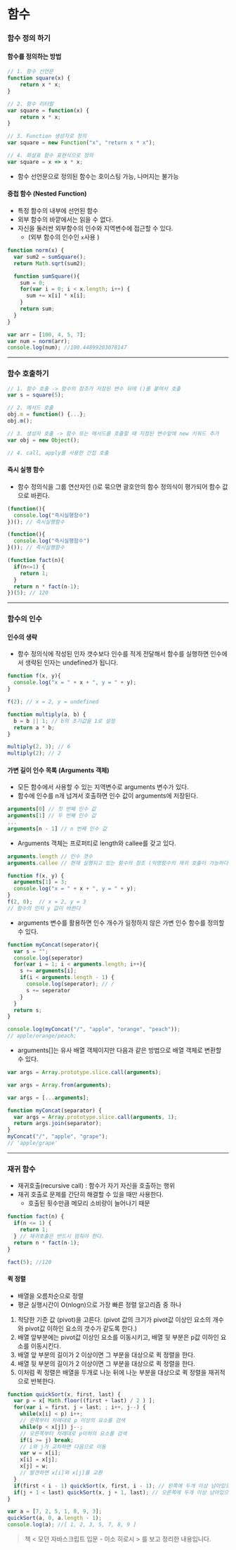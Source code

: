 # 함수

### 함수 정의 하기

#### 함수를 정의하는 방법

```js
// 1. 함수 선언문
function square(x) {
    return x * x;
}

// 2. 함수 리터럴
var square = function(x) {
    return x * x;
}

// 3. Function 생성자로 정의
var square = new Function("x", "return x * x");

// 4. 화살표 함수 표현식으로 정의
var square = x => x * x;
```

- 함수 선언문으로 정의된 함수는 호이스팅 가능, 나머지는 불가능



#### 중첩 함수 (Nested Function)

- 특정 함수의 내부에 선언된 함수
- 외부 함수의 바깥에서는 읽을 수 없다.
- 자신을 둘러싼 외부함수의 인수와 지역변수에 접근할 수 있다.
  - (외부 함수의 인수인 `x`사용 )

```js
function norm(x) {
  var sum2 = sumSquare();
  return Math.sqrt(sum2);

  function sumSquare(){
    sum = 0;
    for(var i = 0; i < x.length; i++) {
      sum += x[i] * x[i];
    }
    return sum;
  }
}

var arr = [100, 4, 5, 7];
var num = norm(arr);
console.log(num); //100.44899203078147
```





---



### 함수 호출하기

```js
// 1. 함수 호출 -> 함수의 참조가 저장된 변수 뒤에 ()를 붙여서 호출
var s = square(5);

// 2. 메서드 호출
obj.m = function() {...};
obj.m();

// 3. 생성자 호출 -> 함수 또는 메서드를 호출할 때 지정된 변수앞에 new 키워드 추가
var obj = new Object();

// 4. call, apply를 사용한 간접 호출

```



#### 즉시 실행 함수

- 함수 정의식을 그룹 연산자인 ()로 묶으면 괄호안의 함수 정의식이 평가되어 함수 값으로 바뀐다.

```js
(function(){
  console.log("즉시실행함수")
})(); // 즉시실행함수

(function(){
  console.log("즉시실행함수")
}()); // 즉시실행함수
```



```js
(function fact(n){
  if(n<=1) {
    return 1;
  }
  return n * fact(n-1);
})(5); // 120
```



---



### 함수의 인수

#### 인수의 생략

- 함수 정의식에 작성된 인자 갯수보다 인수를 적게 전달해서 함수를 실행하면 인수에서 생략된 인자는 undefined가 됩니다. 

```js
function f(x, y){
  console.log("x = " + x + ", y = " + y);
}

f(2); // x = 2, y = undefined
```

```js
function multiply(a, b) {
  b = b || 1; // b의 초기값을 1로 설정
  return a * b;
}

multiply(2, 3); // 6
multiply(2); // 2
```



#### 가변 길이 인수 목록 (Arguments 객체)

- 모든 함수에서 사용할 수 있는 지역변수로 arguments 변수가 있다.
- 함수에 인수를 n개 넘겨서 호출하면 인수 값이 arguments에 저장된다.

```js
arguments[0] // 첫 번째 인수 값
arguments[1] // 두 번째 인수 값
...
arguments[n - 1] // n 번째 인수 값

```

- Arguments 객체는 프로퍼티로 length와 callee를 갖고 있다.

```js
arguments.length // 인수 갯수
arguments.callee // 현재 실행되고 있는 함수의 참조 (익명함수의 재귀 호출이 가능하다)
```

```js
function f(x, y) {
  arguments[1] = 3;
  console.log("x = " + x + ", y = " + y);
}
f(2, 0);  // x = 2, y = 3
// 함수의 인자 y 값이 바뀐다
```



- arguments 변수를 활용하면 인수 개수가 일정하지 않은 가변 인수 함수를 정의할 수 있다.

```js
function myConcat(seperator){
  var s = "";
  console.log(seperator)
  for(var i = 1; i < arguments.length; i++){
    s += arguments[i];
    if(i < arguments.length - 1) {
      console.log(seperator); // /
      s += seperator
    }
  }
  return s;
}

console.log(myConcat("/", "apple", "orange", "peach"));
// apple/orange/peach;
```



- arguments[]는 유사 배열 객체이지만 다음과 같은 방법으로 배열 객체로 변환할 수 있다.

```js
var args = Array.prototype.slice.call(arguments);

var args = Array.from(arguments);

var args = [...arguments];
```



```js
function myConcat(separator) {
  var args = Array.prototype.slice.call(arguments, 1);
  return args.join(separator);
}
myConcat("/", "apple", "grape"); 
// 'apple/grape'
```



---

### 재귀 함수

- 재귀호출(recursive call) : 함수가 자기 자신을 호출하는 행위
- 재귀 호출로 문제를 간단히 해결할 수 있을 때만 사용한다.
  - 호출된 횟수만큼 메모리 소비량이 늘어나기 때문

```js
function fact(n) {
  if(n <= 1) {
    return 1;
  } // 재귀호출은 반드시 멈춰야 한다.
  return n * fact(n-1);
}

fact(5); //120
```



#### 퀵 정렬 

- 배열을 오름차순으로 정렬
- 평균 실행시간이 O(nlogn)으로 가장 빠른 정렬 알고리즘 중 하나

1.  적당한 기준 값 (pivot)을 고른다.  (pivot 값의 크기가  pivot값 이상인 요소의 개수와 pivot값 이하인 요소의 갯수가 같도록 한다.)
2. 배열 앞부분에는 pivot값 이상인 요소를 이동시키고, 배열 뒷 부분은 p값 이하인 요소를 이동시킨다.
3. 배열 앞 부분의 길이가 2 이상이면 그 부분을 대상으로 퀵 정렬을 한다.
4. 배열 뒷 부분의 길이가 2 이상이면 그 부분을 대상으로 퀵 정렬을 한다.
5.  이처럼 퀵 정렬은 배열을 두개로 나눈 뒤에 나눈 부분을 대상으로 퀵 정렬을 재귀적으로 반복한다.

```js
function quickSort(x, first, last) {
  var p = x[ Math.floor((first + last) / 2 ) ];
  for(var i = first, j = last; ; i++, j--) {
    while(x[i] < p) i++;
    // 왼쪽부터 차례대로 p 이상의 요소를 검색
    while(p < x[j]) j--;
    // 오른쪽부터 차례대로 p이하의 요소를 검색
    if(i >= j) break;
    // i와 j가 교차하면 다음으로 이동
    var w = x[i];
    x[i] = x[j];
    x[j] = w;
    // 발견하면 x[i]와 x[j]를 교환
  }
  if(first < i - 1) quickSort(x, first, i - 1); // 왼쪽에 두개 이상 남아있으면 왼쪽 다시 정렬
  if(j + 1 < last) quickSort(x, j + 1, last); // 오른쪽에 두개 이상 남아있으면 오른쪽 다시 정렬
}

var a = [7, 2, 5, 1, 8, 9, 3];
quickSort(a, 0, a.length - 1);
console.log(a); //[ 1, 2, 3, 5, 7, 8, 9 ]
```











> 책 < 모던 자바스크립트 입문 - 이소 히로시 > 를 보고 정리한  내용입니다.